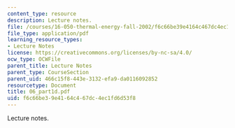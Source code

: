 ```yaml
---
content_type: resource
description: Lecture notes.
file: /courses/16-050-thermal-energy-fall-2002/f6c66be39e4164c467dc4ec1fd6d53f8_06_part1d.pdf
file_type: application/pdf
learning_resource_types:
- Lecture Notes
license: https://creativecommons.org/licenses/by-nc-sa/4.0/
ocw_type: OCWFile
parent_title: Lecture Notes
parent_type: CourseSection
parent_uid: 466c15f8-443e-3132-efa9-da0116092852
resourcetype: Document
title: 06_part1d.pdf
uid: f6c66be3-9e41-64c4-67dc-4ec1fd6d53f8
---
```

Lecture notes.